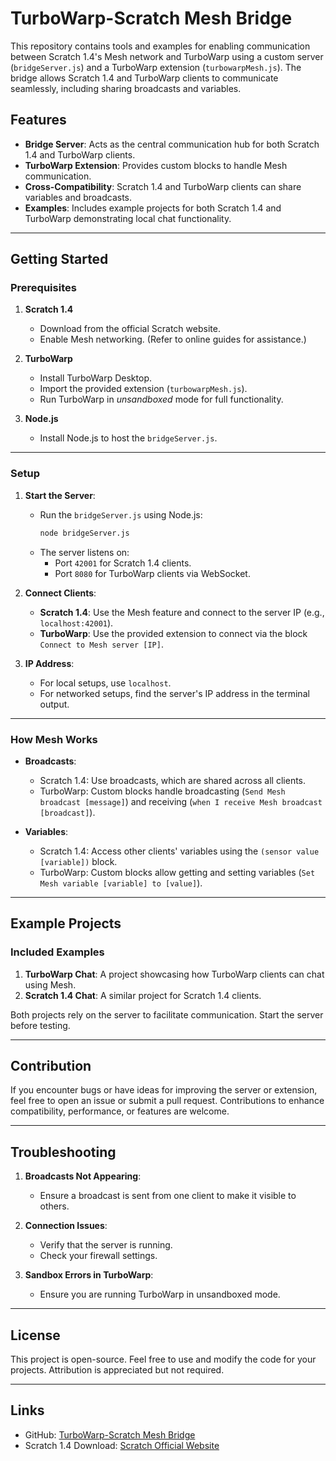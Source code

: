 # TurboWarp-Scratch Mesh Bridge

This repository contains tools and examples for enabling communication between Scratch 1.4's Mesh network and TurboWarp using a custom server (`bridgeServer.js`) and a TurboWarp extension (`turbowarpMesh.js`). The bridge allows Scratch 1.4 and TurboWarp clients to communicate seamlessly, including sharing broadcasts and variables.

## Features

- **Bridge Server**: Acts as the central communication hub for both Scratch 1.4 and TurboWarp clients.
- **TurboWarp Extension**: Provides custom blocks to handle Mesh communication.
- **Cross-Compatibility**: Scratch 1.4 and TurboWarp clients can share variables and broadcasts.
- **Examples**: Includes example projects for both Scratch 1.4 and TurboWarp demonstrating local chat functionality.

---

## Getting Started

### Prerequisites

1. **Scratch 1.4**
   - Download from the official Scratch website.
   - Enable Mesh networking. (Refer to online guides for assistance.)

2. **TurboWarp**
   - Install TurboWarp Desktop.
   - Import the provided extension (`turbowarpMesh.js`).
   - Run TurboWarp in *unsandboxed* mode for full functionality.

3. **Node.js**
   - Install Node.js to host the `bridgeServer.js`.

---

### Setup

1. **Start the Server**:
   - Run the `bridgeServer.js` using Node.js:
     ```bash
     node bridgeServer.js
     ```
   - The server listens on:
     - Port `42001` for Scratch 1.4 clients.
     - Port `8080` for TurboWarp clients via WebSocket.

2. **Connect Clients**:
   - **Scratch 1.4**: Use the Mesh feature and connect to the server IP (e.g., `localhost:42001`).
   - **TurboWarp**: Use the provided extension to connect via the block `Connect to Mesh server [IP]`.

3. **IP Address**:
   - For local setups, use `localhost`.
   - For networked setups, find the server's IP address in the terminal output.

---

### How Mesh Works

- **Broadcasts**:
  - Scratch 1.4: Use broadcasts, which are shared across all clients.
  - TurboWarp: Custom blocks handle broadcasting (`Send Mesh broadcast [message]`) and receiving (`when I receive Mesh broadcast [broadcast]`).

- **Variables**:
  - Scratch 1.4: Access other clients' variables using the `(sensor value [variable])` block.
  - TurboWarp: Custom blocks allow getting and setting variables (`Set Mesh variable [variable] to [value]`).

---

## Example Projects

### Included Examples
1. **TurboWarp Chat**: A project showcasing how TurboWarp clients can chat using Mesh.
2. **Scratch 1.4 Chat**: A similar project for Scratch 1.4 clients.

Both projects rely on the server to facilitate communication. Start the server before testing.

---

## Contribution

If you encounter bugs or have ideas for improving the server or extension, feel free to open an issue or submit a pull request. Contributions to enhance compatibility, performance, or features are welcome.

---

## Troubleshooting

1. **Broadcasts Not Appearing**:
   - Ensure a broadcast is sent from one client to make it visible to others.

2. **Connection Issues**:
   - Verify that the server is running.
   - Check your firewall settings.

3. **Sandbox Errors in TurboWarp**:
   - Ensure you are running TurboWarp in unsandboxed mode.

---

## License

This project is open-source. Feel free to use and modify the code for your projects. Attribution is appreciated but not required.

---

## Links

- GitHub: [TurboWarp-Scratch Mesh Bridge](https://github.com/ZeWeshman/turbowarp-mesh)
- Scratch 1.4 Download: [Scratch Official Website](https://scratch.mit.edu/download/scratch1_4)
